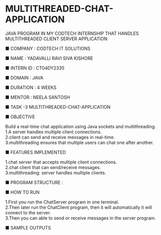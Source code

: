 # MULTITHREADED-CHAT-APPLICATION
JAVA PROGRAM IN MY CODTECH INTERNSHIP THAT HANDLES MULTITHREADED CLIENT SERVER APPLICATION

■ COMPANY : CODTECH IT SOLUTIONS

■ NAME : YADAVALLI RAVI SIVA KISHORE

■ INTERN ID : CT04DY2335

■ DOMAIN : JAVA

■ DURATION : 4 WEEKS

■ MENTOR : NEELA SANTOSH

■ TASK -3
MULTITHREADED-CHAT-APPLICATION

■ OBJECTIVE

Build a real-time chat application using Java sockets and multithreading.  
1.A server handles multiple client connections.    
2.client can send and receive messages in real-time.   
3.multithreading ensures that multiple users can chat one after another.

■ FEATURES IMPLEMENTED 

1.chat server that accepts multiple client connections.   
2.chat client that can send/receive messages.   
3.multithreading: server handles multiple clients.   

■ PROGRAM STRUCTURE : 



■ HOW TO RUN   

1.First you run the ChatServer program in one terminal.   
2.Then later run the ChatClient program, then it will automatically it will connect to the server.   
3.Then you can able to send or receive messages in the server program.

■ SAMPLE OUTPUTS

